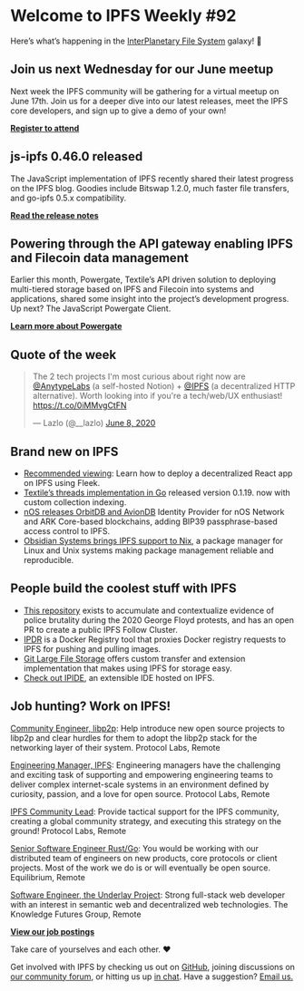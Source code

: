 # Welcome to IPFS Weekly #92

Here’s what’s happening in the [InterPlanetary File System](https://ipfs.io/) galaxy! 🚀

## Join us next Wednesday for our June meetup
Next week the IPFS community will be gathering for a virtual meetup on June 17th. Join us for a deeper dive into our latest releases, meet the IPFS core developers, and sign up to give a demo of your own!

[**Register to attend**](https://www.meetup.com/San-Francisco-IPFS/events/271042788/)


## js-ipfs 0.46.0 released 
The JavaScript implementation of IPFS recently shared their latest progress on the IPFS blog. Goodies include Bitswap 1.2.0, much faster file transfers, and go-ipfs 0.5.x compatibility.

[**Read the release notes**](https://blog.ipfs.io/2020-06-08-js-ipfs-0-46/)


## Powering through the API gateway enabling IPFS and Filecoin data management
Earlier this month, Powergate, Textile’s API driven solution to deploying multi-tiered storage based on IPFS and Filecoin into systems and applications, shared some insight into the project’s development progress. Up next? The JavaScript Powergate Client.

[**Learn more about Powergate**](https://blog.textile.io/filecoin-tools-progress-update-june-2/) 


## Quote of the week
<blockquote class="twitter-tweet"><p lang="en" dir="ltr">The 2 tech projects I&#39;m most curious about right now are <a href="https://twitter.com/AnytypeLabs?ref_src=twsrc%5Etfw">@AnytypeLabs</a> (a self-hosted Notion) + <a href="https://twitter.com/IPFS?ref_src=twsrc%5Etfw">@IPFS</a> (a decentralized HTTP alternative). Worth looking into if you&#39;re a tech/web/UX enthusiast! <a href="https://t.co/0iMMvgCtFN">https://t.co/0iMMvgCtFN</a></p>&mdash; Lazlo (@__lazlo) <a href="https://twitter.com/__lazlo/status/1270018093952176130?ref_src=twsrc%5Etfw">June 8, 2020</a></blockquote> 


## Brand new on IPFS
* [Recommended viewing](https://www.youtube.com/watch?time_continue=3&v=7JW5Mms6DR4&feature=emb_logo): Learn how to deploy a decentralized React app on IPFS using Fleek.
* [Textile’s threads implementation in Go](https://github.com/textileio/go-threads/releases) released version 0.1.19. now with custom collection indexing.
* [nOS releases OrbitDB and AvionDB](https://github.com/nos/orbitdb-nos-identity-provider/) Identity Provider for nOS Network and ARK Core-based blockchains, adding BIP39 passphrase-based access control to IPFS. 
* [Obsidian Systems brings IPFS support to Nix](https://discourse.nixos.org/t/obsidian-systems-is-excited-to-bring-ipfs-support-to-nix/7375), a package manager for Linux and Unix systems making package management reliable and reproducible. 


## People build the coolest stuff with IPFS
* [This repository](https://github.com/2020PB/police-brutality) exists to accumulate and contextualize evidence of police brutality during the 2020 George Floyd protests, and has an open PR to create a public IPFS Follow Cluster.
* [IPDR](https://github.com/miguelmota/ipdr) is a Docker Registry tool that proxies Docker registry requests to IPFS for pushing and pulling images.
* [Git Large File Storage](https://git-lfs.github.com/) offers custom transfer and extension implementation that makes using IPFS for storage easy.
* [Check out IPIDE](https://ipfs.io/ipfs/QmV3SzLWyTHdMStxeRyvLnLteujLNwNVM5821QsxZVerZL), an extensible IDE hosted on IPFS.


## Job hunting? Work on IPFS!
[Community Engineer, libp2p](https://jobs.lever.co/protocol/0afd449f-b292-42b4-abfd-af26415b796b): Help introduce new open source projects to libp2p and clear hurdles for them to adopt the libp2p stack for the networking layer of their system. Protocol Labs, Remote

[Engineering Manager, IPFS](https://jobs.lever.co/protocol/3f0787e8-58b3-4122-a1ea-424561d2658f): Engineering managers have the challenging and exciting task of supporting and empowering engineering teams to deliver complex internet-scale systems in an environment defined by curiosity, passion, and a love for open source. Protocol Labs, Remote

[IPFS Community Lead](https://jobs.lever.co/protocol/71c4a9b9-af90-4ce9-9dba-8b72507997bf): Provide tactical support for the IPFS community, creating a global community strategy, and executing this strategy on the ground! Protocol Labs, Remote

[Senior Software Engineer Rust/Go](https://www.notion.so/Hiring-Senior-Software-Engineer-Rust-Go-e6c94ccc261f426c80a483c7fc642412): You would be working with our distributed team of engineers on new products, core protocols or client projects. Most of the work we do is or will eventually be open source. Equilibrium, Remote

[Software Engineer, the Underlay Project](https://notes.knowledgefutures.org/pub/si1okbw9): Strong full-stack web developer with an interest in semantic web and decentralized web technologies. The Knowledge Futures Group, Remote

[**View our job postings**](https://jobs.lever.co/protocol)


Take care of yourselves and each other. ❤️

Get involved with IPFS by checking us out on [GitHub](https://github.com/ipfs), joining discussions on [our community forum](https://discuss.ipfs.io/), or hitting us up [in chat](https://riot.im/app/#/room/#ipfs:matrix.org). Have a suggestion? [Email us.](mailto:newsletter@ipfs.io)
